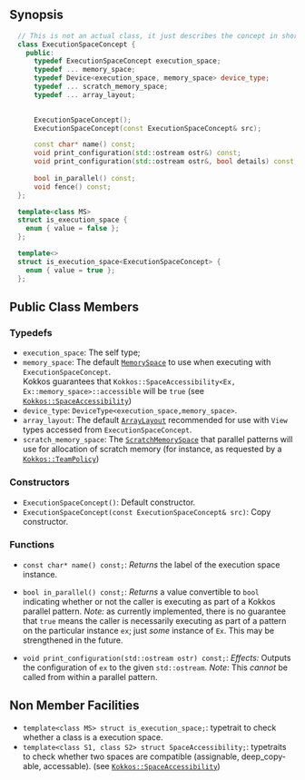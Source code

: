 

## Synopsis

```c++
  // This is not an actual class, it just describes the concept in shorthand
  class ExecutionSpaceConcept {
    public: 
      typedef ExecutionSpaceConcept execution_space;
      typedef ... memory_space;
      typedef Device<execution_space, memory_space> device_type;
      typedef ... scratch_memory_space;
      typedef ... array_layout;
      

      ExecutionSpaceConcept();
      ExecutionSpaceConcept(const ExecutionSpaceConcept& src);

      const char* name() const;
      void print_configuration(std::ostream ostr&) const;
      void print_configuration(std::ostream ostr&, bool details) const;
      
      bool in_parallel() const;
      void fence() const;
  };

  template<class MS>
  struct is_execution_space {
    enum { value = false };
  };

  template<>
  struct is_execution_space<ExecutionSpaceConcept> {
    enum { value = true };
  };
```


## Public Class Members

### Typedefs

  * `execution_space`: The self type;
  * `memory_space`: The default [`MemorySpace`](MemorySpaceConcept) to use when executing with `ExecutionSpaceConcept`.  
                    Kokkos guarantees that `Kokkos::SpaceAccessibility<Ex, Ex::memory_space>::accessible` will be `true` 
                    (see [`Kokkos::SpaceAccessibility`](Kokkos%3A%3ASpaceAccessibility))
  * `device_type`: `DeviceType<execution_space,memory_space>`.
  * `array_layout`: The default [`ArrayLayout`](ArrayLayoutConcept) recommended for use with `View` types accessed from `ExecutionSpaceConcept`.
  * `scratch_memory_space`: The [`ScratchMemorySpace`](ScratchMemorySpaceConcept) that parallel patterns will use for allocation of scratch memory 
                            (for instance, as requested by a [`Kokkos::TeamPolicy`](Kokkos%3A%3ATeamPolicy))

### Constructors

  * `ExecutionSpaceConcept()`: Default constructor.
  * `ExecutionSpaceConcept(const ExecutionSpaceConcept& src)`: Copy constructor.

### Functions

  * `const char* name() const;`: *Returns* the label of the execution space instance.
  * `bool in_parallel() const;`: *Returns* a value convertible to `bool` indicating whether or not the caller is executing as part of a Kokkos parallel pattern.
        *Note:* as currently implemented, there is no guarantee that `true` means the caller is necessarily executing as 
        part of a pattern on the particular instance `ex`; just *some* instance of `Ex`.  This may be strengthened in the future.

  * `void print_configuration(std::ostream ostr) const;`: *Effects:* Outputs the configuration of `ex` to the given `std::ostream`.
        *Note:* This *cannot* be called from within a parallel pattern.

## Non Member Facilities

  * `template<class MS> struct is_execution_space;`: typetrait to check whether a class is a execution space.
  * `template<class S1, class S2> struct SpaceAccessibility;`: typetraits to check whether two spaces are compatible (assignable, deep_copy-able, accessable). 
          (see [`Kokkos::SpaceAccessibility`](Kokkos%3A%3ASpaceAccessibility))


